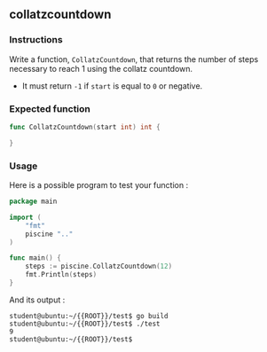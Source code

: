 ## collatzcountdown

### Instructions

Write a function, `CollatzCountdown`, that returns the number of steps necessary to reach 1 using the collatz countdown.

- It must return `-1` if `start` is equal to `0` or negative.

### Expected function

```go
func CollatzCountdown(start int) int {

}
```

### Usage

Here is a possible program to test your function :

```go
package main

import (
	"fmt"
	piscine ".."
)

func main() {
	steps := piscine.CollatzCountdown(12)
	fmt.Println(steps)
}
```

And its output :

```console
student@ubuntu:~/{{ROOT}}/test$ go build
student@ubuntu:~/{{ROOT}}/test$ ./test
9
student@ubuntu:~/{{ROOT}}/test$
```
